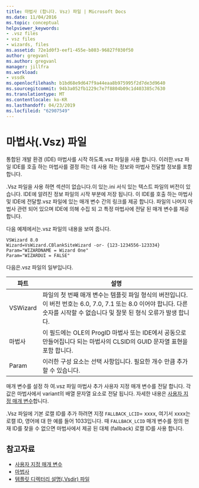 ```yaml
---
title: 마법사 (합니다. Vsz) 파일 | Microsoft Docs
ms.date: 11/04/2016
ms.topic: conceptual
helpviewer_keywords:
- .vsz files
- vsz files
- wizards, files
ms.assetid: 72e1d0f3-eef1-455e-b803-96827f030f50
author: gregvanl
ms.author: gregvanl
manager: jillfra
ms.workload:
- vssdk
ms.openlocfilehash: b1bd68e9d647f9a44eaa8b975995f2d7de3d9640
ms.sourcegitcommit: 94b3a052fb1229c7e7f8804b09c1d403385c7630
ms.translationtype: MT
ms.contentlocale: ko-KR
ms.lasthandoff: 04/23/2019
ms.locfileid: "62907549"
---
```

# <a name="wizard-vsz-file"></a>마법사(.Vsz) 파일

통합된 개발 환경 (IDE) 마법사를 시작 하도록.vsz 파일을 사용 합니다. 이러한.vsz 파일 IDE를 호출 하는 마법사를 결정 하는 데 사용 하는 정보와 마법사 전달할 정보를 포함 합니다.

.Vsz 파일을 사용 하면 섹션이 없습니다.이 있는.ini 서식 있는 텍스트 파일의 버전이 있습니다. IDE에 알려진 정보 파일의 시작 부분에 저장 됩니다. 이 IDE를 호출 하는 마법사 및 IDE에 전달할.vsz 파일에 있는 매개 변수 간의 링크를 제공 합니다. 파일의 나머지 마법사 관련 되어 있으며 IDE에 의해 수집 되 고 특정 마법사에 전달 된 매개 변수를 제공 합니다.

다음 예제에서는.vsz 파일의 내용을 보여 줍니다.

```
VSWizard 8.0
Wizard=VsWizard.CBlankSiteWizard -or- {123-1234556-123334}
Param="WIZARDNAME = Wizard One"
Param="WIZARDUI = FALSE"
```

다음은.vsz 파일의 일부입니다.

|파트|설명|
|----------|-----------------|
|VSWizard|파일의 첫 번째 매개 변수는 템플릿 파일 형식의 버전입니다. 이 버전 번호는 6.0, 7.0, 7.1 또는 8.0 이어야 합니다. 다른 숫자를 시작할 수 없습니다 및 잘못 된 형식 오류가 발생 합니다.|
|마법사|이 필드에는 OLE의 ProgID 마법사 또는 IDE에서 공동으로 만들어집니다 되는 마법사의 CLSID의 GUID 문자열 표현을 포함 합니다.|
|Param|이러한 구성 요소는 선택 사항입니다. 필요한 개수 만큼 추가할 수 있습니다.|

매개 변수를 설정 하 여.vsz 파일 마법사 추가 사용자 지정 매개 변수를 전달 합니다. 각 값은 마법사에서 variant의 배열 문자열 요소로 전달 됩니다. 자세한 내용은 [사용자 지정 매개 변수](../../extensibility/internals/custom-parameters.md)합니다.

.Vsz 파일에 기본 로캘 ID를 추가 하려면 지정 `FALLBACK_LCID`= xxxx, 여기서 xxxx는 로캘 ID, 영어에 대 한 예를 들어 1033입니다. 때 `FALLBACK_LCID` 매개 변수를 정의 현재 ID를 찾을 수 없으면 마법사에서 제공 된 대체 (fallback) 로캘 ID를 사용 합니다.

## <a name="see-also"></a>참고자료

- [사용자 지정 매개 변수](../../extensibility/internals/custom-parameters.md)
- [마법사](../../extensibility/internals/wizards.md)
- [템플릿 디렉터리 설명(.Vsdir) 파일](../../extensibility/internals/template-directory-description-dot-vsdir-files.md)